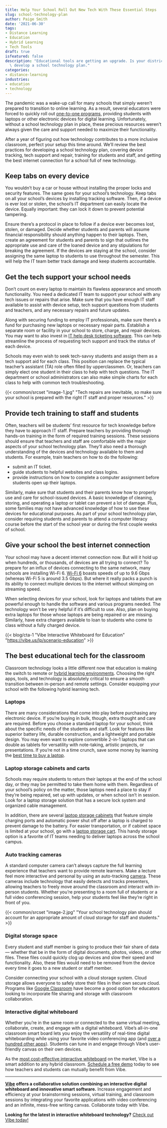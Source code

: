 ```yaml
---
title: Help Your School Roll Out New Tech With These Essential Steps
slug: school-technology-plan
author: Paige Smith
date: '2021-06-30'
tags:
- Distance Learning
- Education
- Hybrid Learning
- Tech Tools
draft: true
isfeatured: false
description: "Educational tools are getting an upgrade. Is your district ready? We\u2019ll provide the guidance you need to\
  \ develop a school technology plan."
categories:
- distance-learning
industries:
- education
- technology
---
```


The pandemic was a wake-up call for many schools that simply weren’t prepared to transition to online learning. As a result, several educators were forced to quickly roll out [one-to-one programs](https://www.edglossary.org/one-to-one/), providing students with laptops or other electronic devices for digital learning. Unfortunately, without a school technology plan in place, these precious resources weren’t always given the care and support needed to maximize their functionality. 

After a year of figuring out how technology contributes to a more inclusive classroom, perfect your setup this time around. We’ll review the best practices for developing a school technology plan, covering device tracking, tech support and repair, training for students and staff, and getting the best internet connection for a school full of new technology.

## Keep tabs on every device

You wouldn’t buy a car or house without installing the proper locks and security features. The same goes for your school’s technology. Keep tabs on all your school’s devices by installing tracking software. Then, if a device is ever lost or stolen, the school’s IT department can easily locate the device. Equally important: they can lock it down to prevent potential tampering. 

Ensure there’s a protocol in place to follow if a device ever becomes lost, stolen, or damaged. Decide whether students and parents will assume financial responsibility should anything happen to their laptops. Then, create an agreement for students and parents to sign that outlines the appropriate use and care of the loaned device and any stipulations for breaking the agreement. If the devices are staying at the school, consider assigning the same laptop to students to use throughout the semester. This will help the IT team better track damage and keep students accountable.

## Get the tech support your school needs

Don’t count on every laptop to maintain its flawless appearance and smooth functionality. You need a dedicated IT team to support your school with any tech issues or repairs that arise. Make sure that you have enough IT staff available to assist with device setup, tech support questions from students and teachers, and any necessary repairs and future updates. 

Along with securing funding to employ IT professionals, make sure there’s a fund for purchasing new laptops or necessary repair parts. Establish a separate room or facility in your school to store, charge, and repair devices. You may want to also invest in [IT help desk ticketing software](https://www.selectsoftwarereviews.com/buyer-guide/it-help-desk-ticketing-systems). This can help streamline the process of requesting tech support and track the status of each device.

Schools may even wish to seek tech-savvy students and assign them as a tech support aid for each class. This position can replace the typical teacher’s assistant (TA) role often filled by upperclassmen. Or, teachers can simply elect one student in their class to help with tech questions. The IT department or school administrators can also make simple charts for each class to help with common tech troubleshooting.

{{< common/srcset "image-1.jpg" "Tech repairs are inevitable, so make sure your school is prepared with the right IT staff and proper resources." >}}

## Provide tech training to staff and students

Often, teachers will be students’ first resource for tech knowledge before they have to approach IT staff. Prepare teachers by providing thorough hands-on training in the form of required training sessions. These sessions should ensure that teachers and staff are comfortable with the major aspects of your school technology plan. They’ll also need a thorough understanding of the devices and technology available to them and students. For example, train teachers on how to do the following:

- submit an IT ticket.
- guide students to helpful websites and class logins.
- provide instructions on how to complete a computer assignment before students open up their laptops.

Similarly, make sure that students and their parents know how to properly use and care for school-issued devices. A basic knowledge of cleaning, storing, and operating a laptop or tablet can prevent a lot of damage. Plus, some families may not have advanced knowledge of how to use these devices for educational purposes. As part of your school technology plan, consider requiring students and parents to attend a computer literacy course before the start of the school year or during the first couple weeks of school.

## Give your school the best internet connection

Your school may have a decent internet connection now. But will it hold up when hundreds, or thousands, of devices are all trying to connect? To prepare for an influx of devices connecting to the same network, many schools are installing Wi-Fi 6. [Wi-Fi 6](https://www.theverge.com/2019/2/21/18232026/wi-fi-6-speed-explained-router-wifi-how-does-work) boasts speeds of up to 9.6 Gbps (whereas Wi-Fi 5 is around 3.5 Gbps). But where it really packs a punch is its ability to connect multiple devices to the internet without skimping on streaming speed. 

When selecting devices for your school, look for laptops and tablets that are powerful enough to handle the software and various programs needed. The technology won’t be very helpful if it’s difficult to use. Also, plan on buying extra laptops for those whose laptops are being repaired or are missing. Similarly, have extra chargers available to loan to students who come to class without a fully charged device.

{{< blog/cta-1 "Vibe Interactive Whiteboard for Education" "https://vibe.us/lp/scenario-education" >}}

## The best educational tech for the classroom

Classroom technology looks a little different now that education is making the switch to remote or [hybrid learning environments](https://vibe.us/blog/hybrid-learning-team-projects/). Choosing the right apps, tools, and technology is absolutely critical to ensure a smooth transition between in-person and remote settings. Consider equipping your school with the following hybrid learning tech. 

### Laptops

There are many considerations that come into play before purchasing any electronic device. If you’re buying in bulk, though, extra thought and care are required. Before you choose a standard laptop for your school, think about the specific needs of the students and staff. Look for features like superior battery life, durable construction, and a lightweight and portable design. You may even want to explore convertible 2-in-1 laptops that can double as tablets for versatility with note-taking, artistic projects, or presentations. If you’re not in a time crunch, save some money by learning the [best time to buy a laptop](https://vibe.us/blog/best-time-to-buy-office-essentials/). 

### Laptop storage cabinets and carts

Schools may require students to return their laptops at the end of the school day, or they may be permitted to take them home with them. Regardless of your school’s policy on the matter, those laptops need a place to stay if they’re being repaired, set up with updates, or when school isn’t in session. Look for a laptop storage solution that has a secure lock system and organized cable management. 

In addition, there are several [laptop storage cabinets](https://mytechclassroom.com/best-laptop-charging-carts/) that feature simple charging ports and automatic power shut off after a laptop is charged to prevent damage to the battery. For easier transportation, or if cabinet space is limited at your school, go with a [laptop storage cart](https://www.schooloutfitters.com/catalog/default/cPath/CAT1_CAT3105). This handy storage option is a favorite of IT teams needing to deliver laptops across the school campus.  

### Auto tracking cameras

A standard computer camera can’t always capture the full learning experience that teachers want to provide remote learners. Make a lecture feel more interactive and personal by using an auto-tracking [camera](https://presentation.aver.com/model/ptc500s). These cameras include technology that easily detects and tracks presenters, allowing teachers to freely move around the classroom and interact with in-person students. Whether you’re presenting to a room full of students or a full video conferencing session, help your students feel like they’re right in front of you.

{{< common/srcset "image-2.jpg" "Your school technology plan should account for an appropriate amount of cloud storage for staff and students." >}}

### Digital storage space

Every student and staff member is going to produce their fair share of data — whether that be in the form of digital documents, photos, videos, or other files. These files could quickly clog up devices and slow their speed and functionality. Also, these files would need to be removed from the device every time it goes to a new student or staff member. 

Consider connecting your school with a cloud storage system. Cloud storage allows everyone to safely store their files in their own secure cloud. Programs like [Google Classroom](https://vibe.us/blog/how-to-set-up-google-classroom/) have become a good option for educators looking to incorporate file sharing and storage with classroom collaboration. 

### Interactive digital whiteboard

Whether you’re in the same room or connected to the same virtual meeting, collaborate, create, and engage with a digital whiteboard. Vibe’s all-in-one classroom smart board lets you enjoy the versatility of real-time digital whiteboarding while using your favorite video conferencing app (and [over a hundred other apps](https://vibe.us/android-app-store/)). Students can tune in and engage through Vibe’s user-friendly canvas on their own devices.

As the [most cost-effective interactive whiteboard](https://vibe.us/comparison/) on the market, Vibe is a smart addition to any hybrid classroom. [Schedule a free demo](https://vibe.us/demo/) today to see how teachers and students can mutually benefit from Vibe.



---

**[Vibe](https://vibe.us/) offers a collaborative solution combining an interactive digital whiteboard and innovative smart software.** Increase engagement and efficiency at your brainstorming sessions, virtual training, and classroom sessions by integrating your favorite applications with video conferencing and an infinite, mess-free writing canvas. Collaborate today with Vibe.

**Looking for the latest in interactive whiteboard technology?** [Check out Vibe today!](https://vibe.us/order/)
